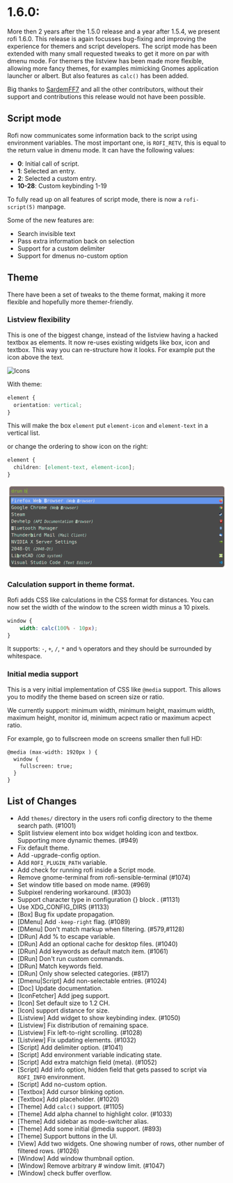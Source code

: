 # 1.6.0: 

More then 2 years after the 1.5.0 release and a year after 1.5.4, we present rofi 1.6.0. This release
is again focusses bug-fixing and improving the experience for themers and
script developers. The script mode has been extended with many small requested tweaks to get it more
on par with dmenu mode. For themers the listview has been made more flexible, allowing more fancy themes, 
for examples mimicking Gnomes application launcher or albert. But also features as `calc()` has been
added.


Big thanks to [SardemFF7](https://www.sardemff7.net/) and all the other
contributors, without their support and contributions this release would not
have been possible.


## Script mode

Rofi now communicates some information back to the script using environment variables.
The most important one, is `ROFI_RETV`, this is equal to the return value in dmenu mode. 
It can have the following values:

 * **0**: Initial call of script.
 * **1**: Selected an entry.
 * **2**: Selected a custom entry.
 * **10-28**: Custom keybinding 1-19


To fully read up on all features of script mode, there is now a `rofi-script(5)` manpage.

Some of the new features are:

 * Search invisible text
 * Pass extra information back on selection
 * Support for a custom delimiter
 * Support for dmenus no-custom option


## Theme

There have been a set of tweaks to the theme format, making it more flexible and hopefully more themer-friendly.


### Listview flexibility

This is one of the biggest change, instead of the listview having a hacked
textbox as elements. It now re-uses existing widgets like box, icon and
textbox.  This way you can re-structure how it looks. For example put the icon
above the text.


![Icons](./icons.png)

With theme:

```css
element {
  orientation: vertical;
}
```

This will make the box `element` put `element-icon` and `element-text` in a vertical list.

or change the ordering to show icon on the right:

```css
element {
  children: [element-text, element-icon];
}
```

![Icons vertical](./icons2.png)


### Calculation support in theme format.

Rofi adds CSS like calculations in the CSS format for distances. 
You can now set the width of the window to the screen width minus a 10 pixels.

```css
window {
    width: calc(100% - 10px);
}
```

It supports: `-`, `+`, `/`, `*` and `%` operators and they should be surrounded by whitespace.


### Initial media support

This is a very initial implementation of CSS like `@media` support. This allows you to modify the theme
based on screen size or ratio.

We currently support: minimum width, minimum height, maximum width, maximum
height, monitor id, minimum acpect ratio or maximum acpect ratio.


For example, go to fullscreen mode on screens smaller then full HD:

```
@media (max-width: 1920px ) {
  window {
    fullscreen: true;
  }
}
```


## List of Changes

* Add `themes/` directory in the users rofi config directory to the theme search path. (#1001)
* Split listview element into box widget holding icon and textbox. Supporting more dynamic themes. (#949)
* Fix default theme.
* Add -upgrade-config option.
* Add `ROFI_PLUGIN_PATH` variable.
* Add check for running rofi inside a Script mode.
* Remove gnome-terminal from rofi-sensible-terminal (#1074)
* Set window title based on mode name. (#969)
* Subpixel rendering workaround. (#303)
* Support character type in configuration {} block . (#1131)
* Use XDG_CONFIG_DIRS (#1133)
* [Box] Bug fix update propagation.
* [DMenu] Add `-keep-right` flag. (#1089)
* [DMenu] Don't match markup when filtering. (#579,#1128)
* [DRun] Add % to escape variable.
* [DRun] Add an optional cache for desktop files. (#1040)
* [DRun] Add keywords as default match item. (#1061)
* [DRun] Don't run custom commands.
* [DRun] Match keywords field.
* [DRun] Only show selected categories. (#817)
* [Dmenu|Script] Add non-selectable entries. (#1024)
* [Doc] Update documentation.
* [IconFetcher] Add jpeg support.
* [Icon] Set default size to 1.2 CH.
* [Icon] support distance for size.
* [Listview] Add widget to show keybinding index. (#1050)
* [Listview] Fix distribution of remaining space.
* [Listview] Fix left-to-right scrolling. (#1028)
* [Listview] Fix updating elements. (#1032)
* [Script] Add delimiter option. (#1041)
* [Script] Add environment variable indicating state.
* [Script] Add extra matchign field (meta). (#1052)
* [Script] Add info option, hidden field that gets passed to script via `ROFI_INFO` environment.
* [Script] Add no-custom option.
* [Textbox] Add cursor blinking option.
* [Textbox] Add placeholder. (#1020)
* [Theme] Add `calc()` support. (#1105)
* [Theme] Add alpha channel to highlight color. (#1033)
* [Theme] Add sidebar as mode-switcher alias.
* [Theme] Add some initial @media support. (#893)
* [Theme] Support buttons in the UI.
* [View] Add two widgets. One showing number of rows, other number of filtered rows. (#1026)
* [Window] Add window thumbnail option.
* [Window] Remove arbitrary # window limit. (#1047)
* [Window] check buffer overflow.

